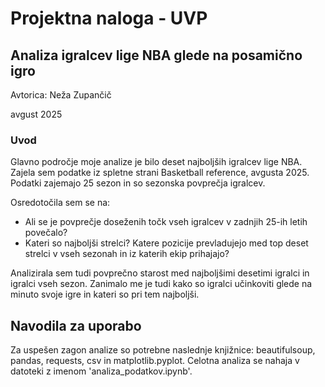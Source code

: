 # Projektna naloga - UVP

## Analiza igralcev lige NBA glede na posamično igro

Avtorica: Neža Zupančič

avgust 2025


### Uvod

Glavno področje moje analize je bilo deset najboljših igralcev lige NBA. Zajela sem podatke iz spletne strani Basketball reference, avgusta 2025. Podatki zajemajo 25 sezon in so sezonska povprečja igralcev.

Osredotočila sem se na:
- Ali se je povprečje doseženih točk vseh igralcev v zadnjih 25-ih letih povečalo?
- Kateri so najboljši strelci? Katere pozicije prevladujejo med top deset strelci v vseh sezonah in iz katerih ekip prihajajo?

Analizirala sem tudi povprečno starost med najboljšimi desetimi igralci in igralci vseh sezon. Zanimalo me je tudi kako so igralci učinkoviti glede na minuto svoje igre in kateri so pri tem najboljši.

## Navodila za uporabo

Za uspešen zagon analize so potrebne naslednje knjižnice: beautifulsoup, pandas, requests, csv in matplotlib.pyplot.
Celotna analiza se nahaja v datoteki z imenom 'analiza_podatkov.ipynb'.
